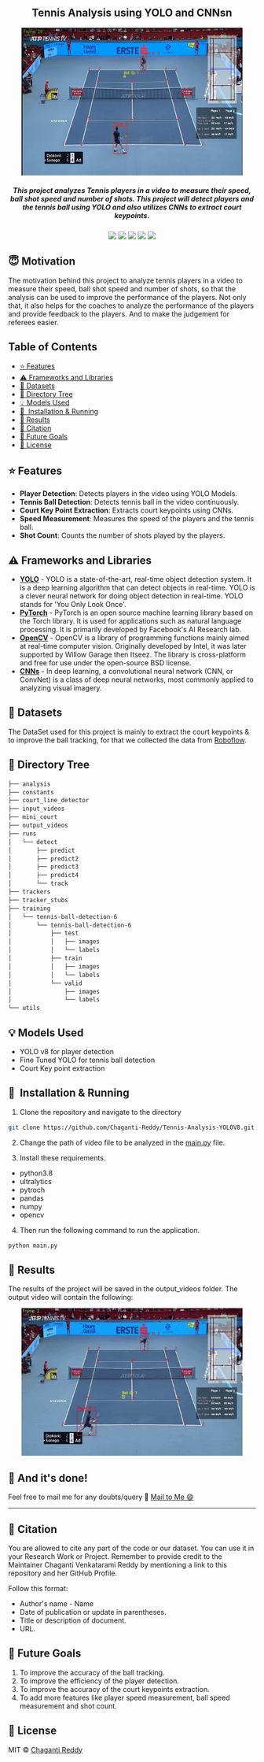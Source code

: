 <h2 align="center">Tennis Analysis using YOLO and CNNsn</h2>

<div align= "center"><img src="output_videos/screenshot.jpeg" width="450" height="300"/>
  <h5>This project analyzes Tennis players in a video to measure their speed, ball shot speed and number of shots. This project will detect players and the tennis ball using YOLO and also utilizes CNNs to extract court keypoints.</h5>
</div>

<div align="center">
    <a href="https://www.python.org/"><img src="https://img.shields.io/badge/python-v3.8-blue?style=flat-square"/></a>
    <img src="https://img.shields.io/github/issues/Chaganti-Reddy/Tennis-Analysis-YOLOV8?tyle=flat-square"/>
    <img src="https://img.shields.io/github/stars/Chaganti-Reddy/Tennis-Analysis-YOLOV8?style=flat-square"/>
    <img src="https://img.shields.io/github/forks/Chaganti-Reddy/Tennis-Analysis-YOLOV8?style=flat-square"/>
    <a href="https://github.com/Chaganti-Reddy/Tennis-Analysis-YOLOV8/issues"><img src="https://img.shields.io/github/issues/Chaganti-Reddy/Tennis-Analysis-YOLOV8?style=flat-square"/></a>
</div>

## :innocent: Motivation

The motivation behind this project to analyze tennis players in a video to measure their speed, ball shot speed and number of shots, so that the analysis can be used to improve the performance of the players. Not only that, it also helps for the coaches to analyze the performance of the players and provide feedback to the players. And to make the judgement for referees easier.

## Table of Contents

- [:star: Features](#star-features)
- [:warning: Frameworks and Libraries](#warning-frameworks-and-libraries)
- [:file_folder: Datasets](#file_folder-datasets)
- [📂 Directory Tree](#-directory-tree)
- [:bulb: Models Used](#bulb-models-used)
- [🚀&nbsp; Installation & Running](#nbsp-installation--running)
- [:key: Results](#key-results)
- [:raising_hand: Citation](#raising_hand-citation)
- [:beginner: Future Goals](#beginner-future-goals)
- [:eyes: License](#eyes-license)

## :star: Features

- **Player Detection**: Detects players in the video using YOLO Models.
- **Tennis Ball Detection**: Detects tennis ball in the video continuously.
- **Court Key Point Extraction**: Extracts court keypoints using CNNs.
- **Speed Measurement**: Measures the speed of the players and the tennis ball.
- **Shot Count**: Counts the number of shots played by the players.

## :warning: Frameworks and Libraries

- **[YOLO](https://github.com/ultralytics/ultralytics)** - YOLO is a state-of-the-art, real-time object detection system. It is a deep learning algorithm that can detect objects in real-time. YOLO is a clever neural network for doing object detection in real-time. YOLO stands for 'You Only Look Once'.
- **[PyTorch](https://pytorch.org/)** - PyTorch is an open source machine learning library based on the Torch library. It is used for applications such as natural language processing. It is primarily developed by Facebook's AI Research lab.
- **[OpenCV](https://opencv.org/)** - OpenCV is a library of programming functions mainly aimed at real-time computer vision. Originally developed by Intel, it was later supported by Willow Garage then Itseez. The library is cross-platform and free for use under the open-source BSD license.
- **[CNNs](https://en.wikipedia.org/wiki/Convolutional_neural_network)** - In deep learning, a convolutional neural network (CNN, or ConvNet) is a class of deep neural networks, most commonly applied to analyzing visual imagery.

## :file_folder: Datasets

The DataSet used for this project is mainly to extract the court keypoints & to improve the ball tracking, for that we collected the data from [Roboflow](https://public.roboflow.com/).

## 📂 Directory Tree

```bash
├── analysis
├── constants
├── court_line_detector
├── input_videos
├── mini_court
├── output_videos
├── runs
│   └── detect
│       ├── predict
│       ├── predict2
│       ├── predict3
│       ├── predict4
│       └── track
├── trackers
├── tracker_stubs
├── training
│   └── tennis-ball-detection-6
│       └── tennis-ball-detection-6
│           ├── test
│           │   ├── images
│           │   └── labels
│           ├── train
│           │   ├── images
│           │   └── labels
│           └── valid
│               ├── images
│               └── labels
└── utils

```

## :bulb: Models Used

- YOLO v8 for player detection
- Fine Tuned YOLO for tennis ball detection
- Court Key point extraction

## 🚀&nbsp; Installation & Running

1. Clone the repository and navigate to the directory

```bash
git clone https://github.com/Chaganti-Reddy/Tennis-Analysis-YOLOV8.git && cd Tennis-Analysis-YOLOV8
```

2. Change the path of video file to be analyzed in the [main.py](main.py) file.

3. Install these requirements.

- python3.8
- ultralytics
- pytroch
- pandas
- numpy
- opencv

4. Then run the following command to run the application.

```bash
python main.py
```

## :key: Results

The results of the project will be saved in the output_videos folder. The output video will contain the following:

<div align= "center"><img src="output_videos/output.gif" width="450" height="300"/>
</div>

## :clap: And it's done!

Feel free to mail me for any doubts/query
:email: [Mail to Me :smile:](chagantivenkataramireddy1@gmail.com)

---

## :raising_hand: Citation

You are allowed to cite any part of the code or our dataset. You can use it in your Research Work or Project. Remember to provide credit to the Maintainer Chaganti Venkatarami Reddy by mentioning a link to this repository and her GitHub Profile.

Follow this format:

- Author's name - Name
- Date of publication or update in parentheses.
- Title or description of document.
- URL.

## :beginner: Future Goals

1. To improve the accuracy of the ball tracking.
2. To improve the efficiency of the player detection.
3. To improve the accuracy of the court keypoints extraction.
4. To add more features like player speed measurement, ball speed measurement and shot count.

## :eyes: License

MIT © [Chaganti Reddy](https://github.com/Chaganti-Reddy/Tennis-Analysis-YOLOV8/blob/main/LICENSE)
